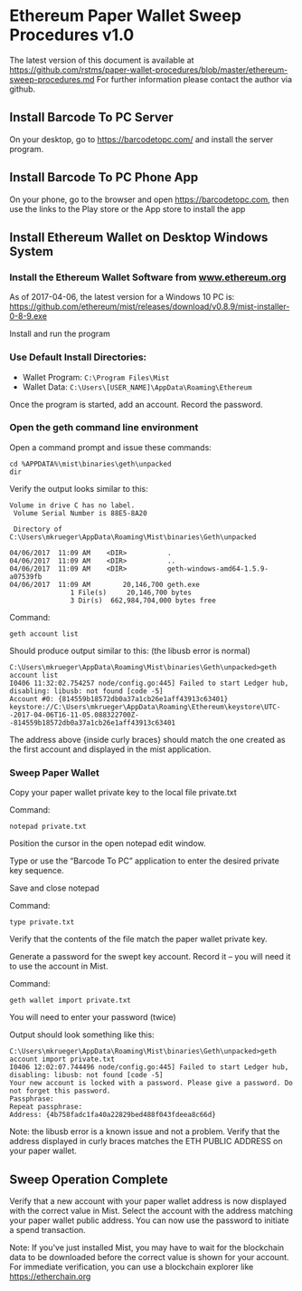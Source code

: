 Ethereum Paper Wallet Sweep Procedures v1.0
===========================================

The latest version of this document is available at https://github.com/rstms/paper-wallet-procedures/blob/master/ethereum-sweep-procedures.md
For further information please contact the author via github.

Install Barcode To PC Server
----------------------------
On your desktop, go to https://barcodetopc.com/ and install the server program.


Install Barcode To PC Phone App
-------------------------------
On your phone, go to the browser and open https://barcodetopc.com, then use the links to the Play store or the App store to install the app


Install Ethereum Wallet on Desktop Windows System
-------------------------------------------------
### Install the Ethereum Wallet Software from www.ethereum.org
As of 2017-04-06, the latest version for a Windows 10 PC is:
https://github.com/ethereum/mist/releases/download/v0.8.9/mist-installer-0-8-9.exe

Install and run the program

### Use Default Install Directories:
 - Wallet Program: ```C:\Program Files\Mist```
 - Wallet Data: ```C:\Users\[USER_NAME]\AppData\Roaming\Ethereum```

Once the program is started, add an account.  Record the password.

### Open the geth command line environment
Open a command prompt and issue these commands:
```
cd %APPDATA%\mist\binaries\geth\unpacked
dir
```
Verify the output looks similar to this:
```
Volume in drive C has no label.
 Volume Serial Number is 88E5-8A20

 Directory of C:\Users\mkrueger\AppData\Roaming\Mist\binaries\Geth\unpacked

04/06/2017  11:09 AM    <DIR>          .
04/06/2017  11:09 AM    <DIR>          ..
04/06/2017  11:09 AM    <DIR>          geth-windows-amd64-1.5.9-a07539fb
04/06/2017  11:09 AM        20,146,700 geth.exe
               1 File(s)     20,146,700 bytes
               3 Dir(s)  662,984,704,000 bytes free
```

Command:
```
geth account list
```

Should produce output similar to this: (the libusb error is normal)
```
C:\Users\mkrueger\AppData\Roaming\Mist\binaries\Geth\unpacked>geth account list
I0406 11:32:02.754257 node/config.go:445] Failed to start Ledger hub, disabling: libusb: not found [code -5]
Account #0: {814559b18572db0a37a1cb26e1aff43913c63401} keystore://C:\Users\mkrueger\AppData\Roaming\Ethereum\keystore\UTC--2017-04-06T16-11-05.088322700Z--814559b18572db0a37a1cb26e1aff43913c63401
```
The address above {inside curly braces} should match the one created as the first account and displayed in the mist application.


### Sweep Paper Wallet
Copy your paper wallet private key to the local file private.txt

Command: 
```
notepad private.txt
```
Position the cursor in the open notepad edit window.

Type or use the “Barcode To PC” application to enter the desired private key sequence.

Save and close notepad

Command:
```
type private.txt
```

Verify that the contents of the file match the paper wallet private key.

Generate a password for the swept key account.  Record it – you will need it to use the account in Mist.

Command:
```
geth wallet import private.txt
```
You will need to enter your password (twice)

Output should look something like this:
```
C:\Users\mkrueger\AppData\Roaming\Mist\binaries\Geth\unpacked>geth account import private.txt
I0406 12:02:07.744496 node/config.go:445] Failed to start Ledger hub, disabling: libusb: not found [code -5]
Your new account is locked with a password. Please give a password. Do not forget this password.
Passphrase:
Repeat passphrase:
Address: {4b758fadc1fa40a22829bed488f043fdeea8c66d}
```
Note:  the libusb error is a known issue and not a problem.
Verify that the address displayed in curly braces matches the ETH PUBLIC ADDRESS on your paper wallet.

Sweep Operation Complete
------------------------
Verify that a new account with your paper wallet address is now displayed with the correct value in Mist.
Select the account with the address matching your paper wallet public address.  You can now use the password to initiate a spend transaction.

Note: If you've just installed Mist, you may have to wait for the blockchain data to be downloaded before the correct value is shown for your account.  For immediate verification, you can use a blockchain explorer like https://etherchain.org
